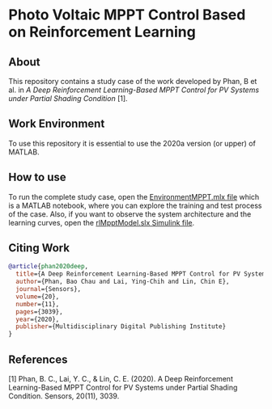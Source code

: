 # Photo Voltaic MPPT Control Based on Reinforcement Learning

## About

This repository contains a study case of the work developed by Phan, B et al. in *A Deep Reinforcement Learning-Based MPPT Control for PV Systems under Partial Shading Condition* [1].

## Work Environment

To use this repository it is essential to use the 2020a version (or upper) of MATLAB.

## How to use

To run the complete study case, open the [EnvironmentMPPT.mlx file](EnvironmentMPPT.mlx) which is a MATLAB notebook, where you can explore the training and test process of the case. Also, if you want to observe the system architecture and the learning curves, open the [rlMpptModel.slx Simulink file](rlMpptModel.slx).

## Citing Work

```BibTeX
@article{phan2020deep,
  title={A Deep Reinforcement Learning-Based MPPT Control for PV Systems under Partial Shading Condition},
  author={Phan, Bao Chau and Lai, Ying-Chih and Lin, Chin E},
  journal={Sensors},
  volume={20},
  number={11},
  pages={3039},
  year={2020},
  publisher={Multidisciplinary Digital Publishing Institute}
}
```

## References

[1] Phan, B. C., Lai, Y. C., & Lin, C. E. (2020). A Deep Reinforcement Learning-Based MPPT Control for PV Systems under Partial Shading Condition. Sensors, 20(11), 3039.
